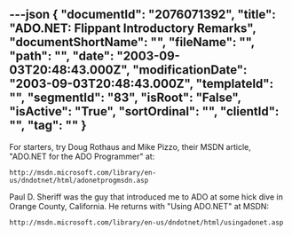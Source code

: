 ---json
{
  "documentId": "2076071392",
  "title": "ADO.NET: Flippant Introductory Remarks",
  "documentShortName": "",
  "fileName": "",
  "path": "",
  "date": "2003-09-03T20:48:43.000Z",
  "modificationDate": "2003-09-03T20:48:43.000Z",
  "templateId": "",
  "segmentId": "83",
  "isRoot": "False",
  "isActive": "True",
  "sortOrdinal": "",
  "clientId": "",
  "tag": ""
}
---

For starters, try Doug Rothaus and Mike Pizzo, their MSDN article, &quot;ADO.NET for the ADO Programmer&quot; at:

    http://msdn.microsoft.com/library/en-us/dndotnet/html/adonetprogmsdn.asp

Paul D. Sheriff was the guy that introduced me to ADO at some hick dive in Orange County, California. He returns with &quot;Using ADO.NET&quot; at MSDN:

    http://msdn.microsoft.com/library/en-us/dndotnet/html/usingadonet.asp
